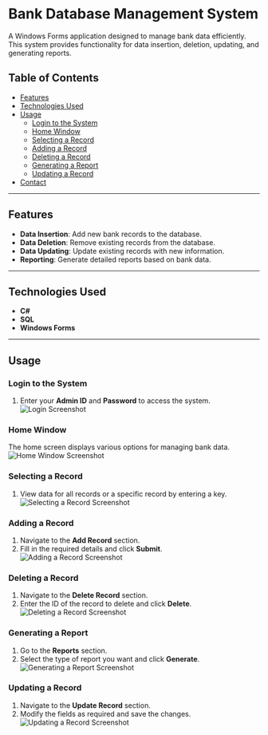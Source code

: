 
# Bank Database Management System  

A Windows Forms application designed to manage bank data efficiently. This system provides functionality for data insertion, deletion, updating, and generating reports.  

## Table of Contents  
- [Features](#features)  
- [Technologies Used](#technologies-used)  
- [Usage](#usage)  
  - [Login to the System](#login-to-the-system)  
  - [Home Window](#home-window)  
  - [Selecting a Record](#selecting-a-record)  
  - [Adding a Record](#adding-a-record)  
  - [Deleting a Record](#deleting-a-record)  
  - [Generating a Report](#generating-a-report)  
  - [Updating a Record](#updating-a-record)  
- [Contact](#contact)  

---

## Features  
- **Data Insertion**: Add new bank records to the database.  
- **Data Deletion**: Remove existing records from the database.  
- **Data Updating**: Update existing records with new information.  
- **Reporting**: Generate detailed reports based on bank data.  

---

## Technologies Used  
- **C#**  
- **SQL**  
- **Windows Forms**  

---

## Usage  

### Login to the System  
1. Enter your **Admin ID** and **Password** to access the system.  
![Login Screenshot](https://github.com/user-attachments/assets/74024441-7c7a-4a26-b3f7-b79f597ea5cb)  

### Home Window  
The home screen displays various options for managing bank data.  
![Home Window Screenshot](https://github.com/user-attachments/assets/20055455-8057-4467-aa0e-2c6a754aca2c)  

### Selecting a Record  
1. View data for all records or a specific record by entering a key.  
![Selecting a Record Screenshot](https://github.com/user-attachments/assets/09500a90-b2a0-4a62-bfe7-dca61846c824)  

### Adding a Record  
1. Navigate to the **Add Record** section.  
2. Fill in the required details and click **Submit**.  
![Adding a Record Screenshot](https://github.com/user-attachments/assets/6470e40e-4c56-47b5-bf22-40d1c7beeb5f)  

### Deleting a Record  
1. Navigate to the **Delete Record** section.  
2. Enter the ID of the record to delete and click **Delete**.  
![Deleting a Record Screenshot](https://github.com/user-attachments/assets/9d8b6144-4d1a-49ea-a1df-fe72a1aba46d)  

### Generating a Report  
1. Go to the **Reports** section.  
2. Select the type of report you want and click **Generate**.  
![Generating a Report Screenshot](https://github.com/user-attachments/assets/9039f9c1-412a-49d5-9cfb-c95837bac515)  

### Updating a Record  
1. Navigate to the **Update Record** section.  
2. Modify the fields as required and save the changes.  
![Updating a Record Screenshot](https://github.com/user-attachments/assets/782c1b7f-aff0-46be-abc6-d6120178fd9e)  
